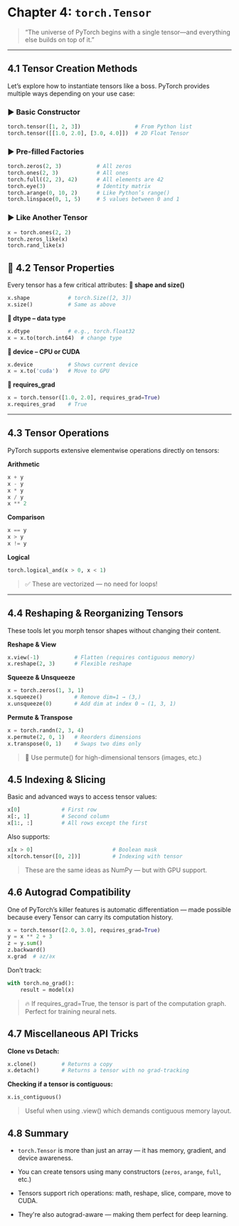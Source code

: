 # Chapter 4: `torch.Tensor`

> “The universe of PyTorch begins with a single tensor—and everything else builds on top of it.”

---

## 4.1 Tensor Creation Methods

Let’s explore how to instantiate tensors like a boss. PyTorch provides multiple ways depending on your use case:

### ▶ Basic Constructor
```python
torch.tensor([1, 2, 3])                 # From Python list
torch.tensor([[1.0, 2.0], [3.0, 4.0]])  # 2D Float Tensor
```
### ▶ Pre-filled Factories
```python
torch.zeros(2, 3)           # All zeros
torch.ones(2, 3)            # All ones
torch.full((2, 2), 42)      # All elements are 42
torch.eye(3)                # Identity matrix
torch.arange(0, 10, 2)      # Like Python’s range()
torch.linspace(0, 1, 5)     # 5 values between 0 and 1
```
### ▶ Like Another Tensor
```python
x = torch.ones(2, 2)
torch.zeros_like(x)
torch.rand_like(x)
```
## 📐 4.2 Tensor Properties
Every tensor has a few critical attributes:
**🔸 shape and size()**
```python
x.shape            # torch.Size([2, 3])
x.size()           # Same as above
```
**🔸 dtype – data type**
```python
x.dtype            # e.g., torch.float32
x = x.to(torch.int64)  # change type
```
**🔸 device – CPU or CUDA**
```python
x.device           # Shows current device
x = x.to('cuda')   # Move to GPU
```
**🔸 requires_grad**
```python
x = torch.tensor([1.0, 2.0], requires_grad=True)
x.requires_grad    # True
```
---

## 4.3 Tensor Operations
PyTorch supports extensive elementwise operations directly on tensors:

**Arithmetic**
```python
x + y
x - y
x * y
x / y
x ** 2
```
**Comparison**
```python
x == y
x > y
x != y
```
**Logical**
```python
torch.logical_and(x > 0, x < 1)
```
> ✅ These are vectorized — no need for loops!

---

## 4.4 Reshaping & Reorganizing Tensors
These tools let you morph tensor shapes without changing their content.

**Reshape & View**
```python
x.view(-1)           # Flatten (requires contiguous memory)
x.reshape(2, 3)      # Flexible reshape
```
**Squeeze & Unsqueeze**
```python
x = torch.zeros(1, 3, 1)
x.squeeze()          # Remove dim=1 → (3,)
x.unsqueeze(0)       # Add dim at index 0 → (1, 3, 1)
```
**Permute & Transpose**
```python
x = torch.randn(2, 3, 4)
x.permute(2, 0, 1)   # Reorders dimensions
x.transpose(0, 1)    # Swaps two dims only
```
> 🔁 Use permute() for high-dimensional tensors (images, etc.)

## 4.5 Indexing & Slicing
Basic and advanced ways to access tensor values:
```python
x[0]             # First row
x[:, 1]          # Second column
x[1:, :]         # All rows except the first
```
Also supports:
```python
x[x > 0]                         # Boolean mask
x[torch.tensor([0, 2])]          # Indexing with tensor
```
> These are the same ideas as NumPy — but with GPU support.

## 4.6 Autograd Compatibility

One of PyTorch’s killer features is automatic differentiation — made possible because every Tensor can carry its computation history.
```python
x = torch.tensor([2.0, 3.0], requires_grad=True)
y = x ** 2 + 3
z = y.sum()
z.backward()
x.grad  # ∂z/∂x
```
Don’t track:
```python
with torch.no_grad():
    result = model(x)
```
> 🔥 If requires_grad=True, the tensor is part of the computation graph. Perfect for training neural nets.

## 4.7 Miscellaneous API Tricks

**Clone vs Detach:**
```python
x.clone()        # Returns a copy
x.detach()       # Returns a tensor with no grad-tracking
```
**Checking if a tensor is contiguous:**
```python
x.is_contiguous()
```
> Useful when using .view() which demands contiguous memory layout.

## 4.8 Summary

- `torch.Tensor` is more than just an array — it has memory, gradient, and device awareness.

- You can create tensors using many constructors (`zeros`, `arange`, `full`, etc.)

- Tensors support rich operations: math, reshape, slice, compare, move to CUDA.

- They're also autograd-aware — making them perfect for deep learning.


